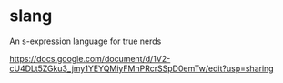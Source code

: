 # slang
An s-expression language for true nerds

https://docs.google.com/document/d/1V2-cU4DLt5ZGku3_jmy1YEYQMiyFMnPRcrSSpD0emTw/edit?usp=sharing
